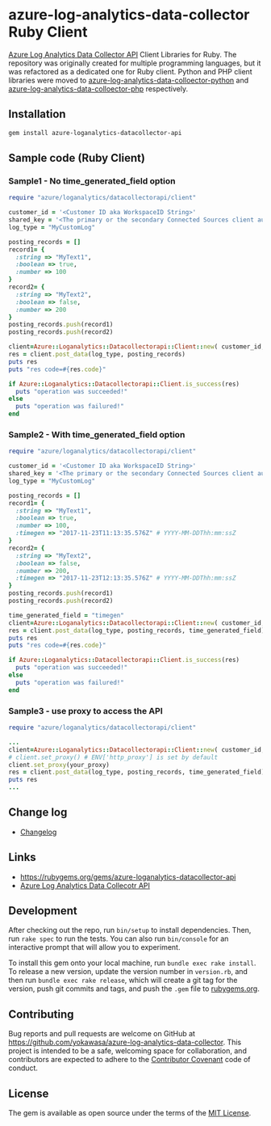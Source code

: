# azure-log-analytics-data-collector Ruby Client

[Azure Log Analytics Data Collector API](https://docs.microsoft.com/en-us/azure/azure-monitor/platform/data-collector-api) Client Libraries for Ruby. The repository was originally created for multiple programming languages, but it was refactored as a dedicated one for Ruby client. Python and PHP client libraries were moved to [azure-log-analytics-data-colloector-python](https://github.com/yokawasa/azure-log-analytics-data-collector-python) and [azure-log-analytics-data-colloector-php](https://github.com/yokawasa/azure-log-analytics-data-collector-php) respectively.


## Installation
```bash
gem install azure-loganalytics-datacollector-api
```

## Sample code (Ruby Client)
### Sample1 - No time_generated_field option
```ruby
require "azure/loganalytics/datacollectorapi/client"

customer_id = '<Customer ID aka WorkspaceID String>'
shared_key = '<The primary or the secondary Connected Sources client authentication key>'
log_type = "MyCustomLog"

posting_records = []
record1= {
  :string => "MyText1",
  :boolean => true,
  :number => 100
}
record2= {
  :string => "MyText2",
  :boolean => false,
  :number => 200
}
posting_records.push(record1)
posting_records.push(record2)

client=Azure::Loganalytics::Datacollectorapi::Client::new( customer_id, shared_key)
res = client.post_data(log_type, posting_records)
puts res
puts "res code=#{res.code}"

if Azure::Loganalytics::Datacollectorapi::Client.is_success(res)
  puts "operation was succeeded!"
else
  puts "operation was failured!"
end
```

### Sample2 - With time_generated_field option
```ruby
require "azure/loganalytics/datacollectorapi/client"

customer_id = '<Customer ID aka WorkspaceID String>'
shared_key = '<The primary or the secondary Connected Sources client authentication key>'
log_type = "MyCustomLog"

posting_records = []
record1= {
  :string => "MyText1",
  :boolean => true,
  :number => 100,
  :timegen => "2017-11-23T11:13:35.576Z" # YYYY-MM-DDThh:mm:ssZ
}
record2= {
  :string => "MyText2",
  :boolean => false,
  :number => 200,
  :timegen => "2017-11-23T12:13:35.576Z" # YYYY-MM-DDThh:mm:ssZ
}
posting_records.push(record1)
posting_records.push(record2)

time_generated_field = "timegen"
client=Azure::Loganalytics::Datacollectorapi::Client::new( customer_id, shared_key)
res = client.post_data(log_type, posting_records, time_generated_field)
puts res
puts "res code=#{res.code}"

if Azure::Loganalytics::Datacollectorapi::Client.is_success(res)
  puts "operation was succeeded!"
else
  puts "operation was failured!"
end
```

### Sample3 - use proxy to access the API
```ruby
require "azure/loganalytics/datacollectorapi/client"

...
client=Azure::Loganalytics::Datacollectorapi::Client::new( customer_id, shared_key)
# client.set_proxy() # ENV['http_proxy'] is set by default 
client.set_proxy(your_proxy)
res = client.post_data(log_type, posting_records, time_generated_field)
puts res
...
```


## Change log

* [Changelog](ChangeLog.md)

## Links

* https://rubygems.org/gems/azure-loganalytics-datacollector-api
* [Azure Log Analytics Data Collecotr API](https://docs.microsoft.com/en-us/azure/log-analytics/log-analytics-data-collector-api)

## Development

After checking out the repo, run `bin/setup` to install dependencies. Then, run `rake spec` to run the tests. You can also run `bin/console` for an interactive prompt that will allow you to experiment.

To install this gem onto your local machine, run `bundle exec rake install`. To release a new version, update the version number in `version.rb`, and then run `bundle exec rake release`, which will create a git tag for the version, push git commits and tags, and push the `.gem` file to [rubygems.org](https://rubygems.org).

## Contributing

Bug reports and pull requests are welcome on GitHub at https://github.com/yokawasa/azure-log-analytics-data-collector. This project is intended to be a safe, welcoming space for collaboration, and contributors are expected to adhere to the [Contributor Covenant](http://contributor-covenant.org) code of conduct.

## License

The gem is available as open source under the terms of the [MIT License](http://opensource.org/licenses/MIT).
